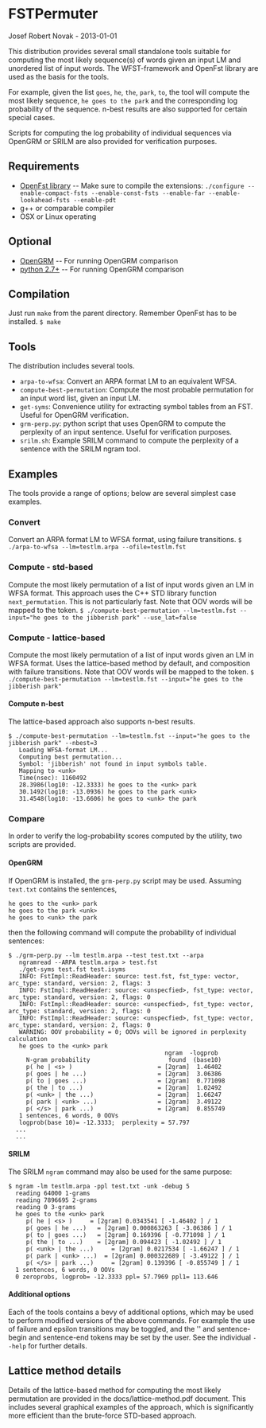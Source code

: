 FSTPermuter
===========
Josef Robert Novak - 2013-01-01

This distribution provides several small standalone tools suitable 
for computing the most likely sequence(s) of words given an input 
LM and unordered list of input words. The WFST-framework and 
OpenFst library are used as the basis for the tools.

For example, given the list `goes`, `he`, `the`, `park`, `to`, the 
tool will compute the most likely sequence, `he goes to the park` and
the corresponding log probability of the sequence.  n-best results are
also supported for certain special cases.

Scripts for computing the log probability of individual sequences via
OpenGRM or SRILM are also provided for verification purposes.

Requirements
------------
 * [OpenFst library](http://www.openfst.org) -- Make sure to compile the extensions: `./configure --enable-compact-fsts --enable-const-fsts --enable-far --enable-lookahead-fsts --enable-pdt`
 * g++ or comparable compiler
 * OSX or Linux operating

Optional
--------
 * [OpenGRM](http://www.openfst.org/twiki/bin/view/GRM/NGramLibrary) -- For running OpenGRM comparison
 * [python 2.7+](http://www.python.org/getit/) -- For running OpenGRM comparison

Compilation
-----------
Just run `make` from the parent directory. Remember OpenFst has to be installed.
`$ make`

Tools
-----
The distribution includes several tools.
 * `arpa-to-wfsa`: Convert an ARPA format LM to an equivalent WFSA.
 * `compute-best-permutation`: Compute the most probable permutation for an input word list, given an input LM.
 * `get-syms`: Convenience utility for extracting symbol tables from an FST. Useful for OpenGRM verification.
 * `grm-perp.py`: python script that uses OpenGRM to compute the perplexity of an input sentence.  Useful for verification purposes.
 * `srilm.sh`: Example SRILM command to compute the perplexity of a sentence with the SRILM ngram tool.

Examples
--------
The tools provide a range of options; below are several simplest case examples.

### Convert 
Convert an ARPA format LM to WFSA format, using failure transitions.
`$ ./arpa-to-wfsa --lm=testlm.arpa --ofile=testlm.fst`

### Compute - std-based
Compute the most likely permutation of a list of input words given an LM in WFSA format.  This approach uses the C++ STD library function `next_permutation`.  This is not particularly fast.  Note that OOV words will be mapped to the <unk> token.
`$ ./compute-best-permutation --lm=testlm.fst --input="he goes to the jibberish park" --use_lat=false`

### Compute - lattice-based
Compute the most likely permutation of a list of input words given an LM in WFSA format.  Uses the lattice-based method by default, and composition with failure transitions. Note that OOV words will be mapped to the <unk> token.
`$ ./compute-best-permutation --lm=testlm.fst --input="he goes to the jibberish park"`

#### Compute n-best
The lattice-based approach also supports n-best results.

    $ ./compute-best-permutation --lm=testlm.fst --input="he goes to the jibberish park" --nbest=3
       Loading WFSA-format LM...
       Computing best permutation...
       Symbol: 'jibberish' not found in input symbols table.
       Mapping to <unk>
       Time(nsec): 1160492
       28.3986(log10: -12.3333) he goes to the <unk> park
       30.1492(log10: -13.0936) he goes to the park <unk>
       31.4548(log10: -13.6606) he goes to <unk> the park

### Compare
In order to verify the log-probability scores computed by the utility, two scripts are provided.

#### OpenGRM
If OpenGRM is installed, the `grm-perp.py` script may be used. Assuming `text.txt` contains the sentences,

    he goes to the <unk> park
    he goes to the park <unk>
    he goes to <unk> the park

then the following command will compute the probability of individual sentences:

    $ ./grm-perp.py --lm testlm.arpa --test test.txt --arpa
       ngramread --ARPA testlm.arpa > test.fst
       ./get-syms test.fst test.isyms
       INFO: FstImpl::ReadHeader: source: test.fst, fst_type: vector, arc_type: standard, version: 2, flags: 3
       INFO: FstImpl::ReadHeader: source: <unspecfied>, fst_type: vector, arc_type: standard, version: 2, flags: 0
       INFO: FstImpl::ReadHeader: source: <unspecfied>, fst_type: vector, arc_type: standard, version: 2, flags: 0
       INFO: FstImpl::ReadHeader: source: <unspecfied>, fst_type: vector, arc_type: standard, version: 2, flags: 0
       WARNING: OOV probability = 0; OOVs will be ignored in perplexity calculation
       he goes to the <unk> park
                                                ngram  -logprob
         N-gram probability                      found  (base10)
         p( he | <s> )                        = [2gram]  1.46402
         p( goes | he ...)                    = [2gram]  3.06386
         p( to | goes ...)                    = [2gram]  0.771098
         p( the | to ...)                     = [2gram]  1.02492
         p( <unk> | the ...)                  = [2gram]  1.66247
         p( park | <unk> ...)                 = [2gram]  3.49122
         p( </s> | park ...)                  = [2gram]  0.855749
       1 sentences, 6 words, 0 OOVs       
       logprob(base 10)= -12.3333;  perplexity = 57.797
      ...
      ...

#### SRILM
The SRILM `ngram` command may also be used for the same purpose:

    $ ngram -lm testlm.arpa -ppl test.txt -unk -debug 5
      reading 64000 1-grams
      reading 7896695 2-grams
      reading 0 3-grams
      he goes to the <unk> park
         p( he | <s> )     = [2gram] 0.0343541 [ -1.46402 ] / 1
         p( goes | he ...)   = [2gram] 0.000863263 [ -3.06386 ] / 1
         p( to | goes ...)   = [2gram] 0.169396 [ -0.771098 ] / 1
         p( the | to ...)    = [2gram] 0.094423 [ -1.02492 ] / 1
         p( <unk> | the ...) 	 = [2gram] 0.0217534 [ -1.66247 ] / 1
         p( park | <unk> ...)  = [2gram] 0.000322689 [ -3.49122 ] / 1
         p( </s> | park ...) 	 = [2gram] 0.139396 [ -0.855749 ] / 1
      1 sentences, 6 words, 0 OOVs
      0 zeroprobs, logprob= -12.3333 ppl= 57.7969 ppl1= 113.646

#### Additional options
Each of the tools contains a bevy of additional options, which may be used to 
perform modified versions of the above commands.  For example the use of failure
and epsilon transitions may be toggled, and the '<unk>' and sentence-begin and
sentence-end tokens may be set by the user.  See the individual `--help` for 
further details.

Lattice method details
----------------------
Details of the lattice-based method for computing the most likely permutation
are provided in the docs/lattice-method.pdf document.  This includes several
graphical examples of the approach, which is significantly more efficient than
the brute-force STD-based approach.